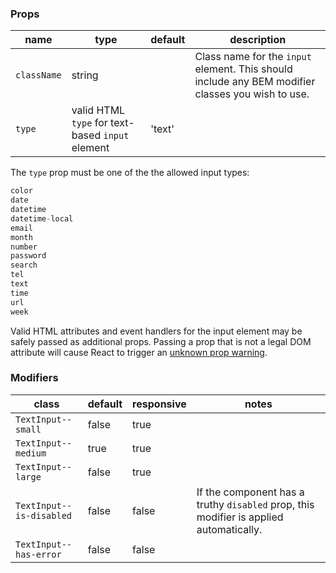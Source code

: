 ### Props

| name | type | default | description |
| ---- | ---- | ------- | ----------- |
| `className` | string | | Class name for the `input` element. This should include any BEM modifier classes you wish to use. |
| `type` | valid HTML `type` for text-based `input` element | 'text' | |

The `type` prop must be one of the the allowed input types:
```javascript
color
date
datetime
datetime-local
email
month
number
password
search
tel
text
time
url
week
```

Valid HTML attributes and event handlers for the input element may be safely passed as additional props. Passing a prop that is not a legal DOM attribute will cause React to trigger an [unknown prop warning](https://facebook.github.io/react/warnings/unknown-prop.html).

### Modifiers

| class | default | responsive | notes |
| ----- | ------- | ---------- | ----- |
| `TextInput--small` | false | true | |
| `TextInput--medium` | true | true | |
| `TextInput--large` | false | true | |
| `TextInput--is-disabled` | false | false | If the component has a truthy `disabled` prop, this modifier is applied automatically. |
| `TextInput--has-error` | false | false | |
